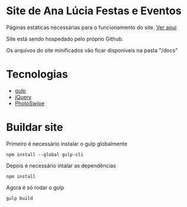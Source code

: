 # Site de Ana Lúcia Festas e Eventos
Páginas estáticas necessárias para o funcionamento do site. [Ver aqui](https://analuciafestaseeventos.com.br/)


Site está sendo hospedado pelo próprio Github.

Os arquivos do site minificados vão ficar disponíveis na pasta "/docs"

# Tecnologias
* [gulp](https://gulpjs.com/)
* [jQuery](https://jquery.com/)
* [PhotoSwipe](https://photoswipe.com/)

# Buildar site
Primeiro é necessário instalar o gulp globalmente

```
npm install --global gulp-cli
```

Depois é necessário intalar as dependências
```
npm install
```

Agora é só rodar o gulp
```
gulp build
```